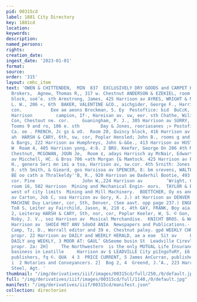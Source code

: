 ```yaml
---
pid: 00315cd
label: 1881 City Directory
key: 1881cd
location: 
keywords: 
description: 
named_persons: 
rights: 
creation_date: 
ingest_date: '2023-01-01'
format: 
source: 
order: '315'
layout: cmhc_item
text: 'OWEN & CHITTENDEN,  MIN  837  EXCLUSIVELY DRY GOODS and CARPET HOUSE.           Mining
  Brokers,  Agnew, Thomas R,, 317 w. Chestnut ANDERSON & EZEKIEL, room 3, Chicago
  block, soé’e. sth Armstrong, James, 425 Harrison av AYRES, WRIGHT & NEWHOUSE, BACON,
  L. W., 206 «, 6th  BAKER, VALENTINE &CO., aichgider, George F., Harrison ay.ow.
  con.           Eee ae aeons Brockman, 5. Ey  Pestoftice: bid  BuCcK, Raa Z''co.,     »
  Harrison         campion, If-, Hareisan av. sw, eor. sth Chathe, Wiliash BM. &e
  Con, Chestout ne. cor.     Guaningham, P. J., 305 Harrison av SURRY, PERREE & CO..
  Tooms 9 and ro, 106 e. sth        Day & Jones, rooriasanes ;» Postofiice blu Botnet
  Ca. oe . FRENCH, Jc gs & oO.  Room 20, Quincy block, 416 Harrison av coweLu; Gets  Mee
  ah  HARSH & CARY, 6th, sw, cor, Poplar Hensled; John B., rooms g and 11, Postofiice  Higinbotham
  & Bargs, 222 Harrison av Humphreys, John &-&Ge., 413 Harrison av HUSTON, CEORGE
  W  Roam 4, 405 Harrison yong, 4:8. 2 BRO. Keefer, George On 206 4th MeDonald, Plate,
  Chestnut, MCGOWAN, JOUN Je,  Room ¢, adays Harrisch ay McNair, Edwart A. 224 Harrison
  av Micchell, HC. & Bros 706 «ath Morgan {& Mamtock. 425 Harrison av PLAYTER, JOSEPH
  H., genera Seri mn imi a toa, Harrison av, sw.cor. 4th Srnith: Jones & amnb, res
  0. sth Smith, & Gieard, gos Harsisoa av SPENCER, 8: bm srevens, WALTER D., Guckiey,
  BE oo cath a Thralkeldy''B, R., 920 Harrison ae Daderhil Bootie, 493 Harrison av        e.
  cor. Pine                  John W,,224 Harrison av         ‘Wright, C. A, &Co.,
  room 16, 502 Harrison  Mining and Mechanical Engin- eors.  TAYLOR & BRUNTON, Chestout,
  west of city limits  Mining and Mill Machinery.  BOETTCHER, Oy os and yor Harrison
  av Carton, Job C, soa Harrizon av Gory, K. J.) at Harrison av DENVER FOUNDRY and
  MACHINE Duy Larimer, cor, Sth, Denver, (See aavt. opp page 237.) ENGELBACH & GO.,
  To8 S, Leiter ay Fairchild, Jason, W, 210 ¢. 4th GAY, FRANK, Boy aia, atg and 216
  2, Leiteray HARSH & CARY, Sth, nor, cor, Poplar Keeler, W, S. © Gon, 121 ¢. Chestaut
  Roby, J. V., soz Harrison av  Musical Merchandise.  KNICHT BROS. & WATERGURY,. $04
  Harrison av  SHOId MOT ANV SdoOd ANIA  Newspapers and Publications.-  Gashomate
  Camp, Tz, D., Worrall editor and 39 e. Chestnut paley. gpd WEEKLY CHRONICLE, javis,
  propr. 22 Harrison av DAILY and WEEKLY HERALD, ae a eae  Sit av     80  4  DEMOORAT,
  DAILY ang WEEKLY, 3 MOOR AT: GAUL’ GbSeome busin St  Leadville Cirevlar, John Bonner,
  propr. 2a: 2H]     The Northwestern  is the only MUTUAL Life Insurance Co. dving
  basiness in Leatille     Harrison av $ LEADVILLE City piIngoToRY, £6 Copper & Ballenger,
  publishers, fq ©. QUA  4 3  PRICE CURRENT, 5 James AnCurran, publisher, zo8e. 4th
  i  2 Notaries and Conveyancers. 2]  Bog 2, 4  Greend, J.‘A., 223 Harrison av a  John
  Steel, Agt. '
thumbnail: "/img/derivatives/iiif/images/00315cd/full/250,/0/default.jpg"
full: "/img/derivatives/iiif/images/00315cd/full/1140,/0/default.jpg"
manifest: "/img/derivatives/iiif/00315cd/manifest.json"
collection: directories
---
```

